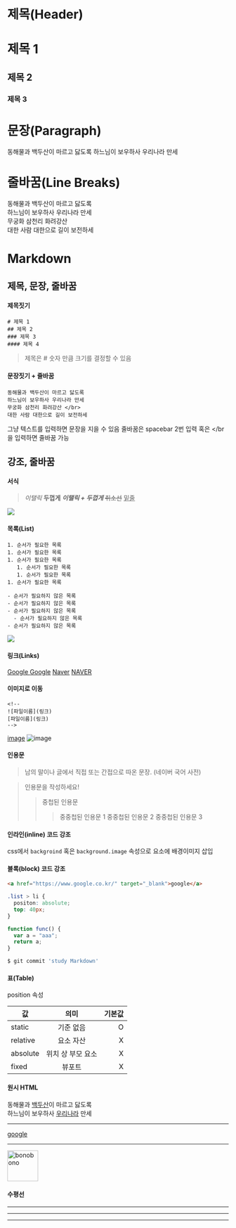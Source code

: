 # 제목(Header)

# 제목 1

## 제목 2

### 제목 3

# 문장(Paragraph)

동해물과 백두산이 마르고 닳도록
하느님이 보우하사 우리나라 만세

# 줄바꿈(Line Breaks)

동해물과 백두산이 마르고 닳도록  
하느님이 보우하사 우리나라 만세  
무궁화 삼천리 화려강산 </br>
대한 사람 대한으로 길이 보전하세

# Markdown

## 제목, 문장, 줄바꿈

#### 제목짓기

```
# 제목 1
## 제목 2
### 제목 3
#### 제목 4
```

> 제목은 # 숫자 만큼 크기를 결정할 수 있음

#### 문장짓기 + 줄바꿈

```
동해물과 백두산이 마르고 닳도록
하느님이 보우하사 우리나라 만세
무궁화 삼천리 화려강산 </br>
대한 사람 대한으로 길이 보전하세
```

그냥 텍스트를 입력하면 문장을 지을 수 있음
줄바꿈은 spacebar 2번 입력 혹은 </br을 입력하면 줄바꿈 가능

## 강조, 줄바꿈

#### 서식

> _이탤릭_
> **두껍게**
> **_이탤릭 + 두껍게_**
> ~~취소선~~
> <u>밑줄</u>

![](https://velog.velcdn.com/images/ctaaag/post/24ce112b-78a7-4fdc-855e-902c9e5e362e/image.png)

#### 목록(List)

```git
1. 순서가 필요한 목록
1. 순서가 필요한 목록
1. 순서가 필요한 목록
   1. 순서가 필요한 목록
   1. 순서가 필요한 목록
1. 순서가 필요한 목록

- 순서가 필요하지 않은 목록
- 순서가 필요하지 않은 목록
- 순서가 필요하지 않은 목록
  - 순서가 필요하지 않은 목록
- 순서가 필요하지 않은 목록
```

![](https://velog.velcdn.com/images/ctaaag/post/f56b0a09-9367-42c0-90d2-80b9dc19b9ba/image.png)

#### 링크(Links)

<a href="https://google.com"> Google </a>
[Google](https://google.com)
<a href="https://naver.com"
   title="Naver로 이동!">Naver</a>
[NAVER](https://naver.com "Naver로 이동!")

#### 이미지로 이동

```
<!--
![파일이름](링크)
[파일이름](링크)
-->
```

[image](https://brunch.co.kr/@samsamvet/17)
![image](https://brunch.co.kr/@samsamvet/17)

#### 인용문

> 남의 말이나 글에서 직접 또는 간접으로 따온 문장.
> (네이버 국어 사전)

> 인용문을 작성하세요!
>
> > 중첩된 인용문
> >
> > > 중중첩된 인용문 1
> > > 중중첩된 인용문 2
> > > 중중첩된 인용문 3

#### 인라인(inline) 코드 강조

css에서 `backgroind` 혹은 `background.image` 속성으로 요소에 배경이미지 삽입

#### 블록(block) 코드 강조

```html
<a href="https://www.google.co.kr/" target="_blank">google</a>
```

```css
.list > li {
  positon: absolute;
  top: 40px;
}
```

```javascript
function func() {
  var a = "aaa";
  return a;
}
```

```zsh
$ git commit 'study Markdown'
```

#### 표(Table)

position 속성

| 값       |       의미        | 기본값 |
| -------- | :---------------: | -----: |
| static   |     기준 없음     |      O |
| relative |     요소 자산     |      X |
| absolute | 위치 상 부모 요소 |      X |
| fixed    |      뷰포트       |      X |

#### 원시 HTML

동해물과 <u>백두산</u>이 마르고 닳도록<br/>
하느님이 보우하사 <span style="text-decoration: underline;">우리나라</span> 만세

---

<a href="https://www.google.co.kr/"
   target="_blank">google</a>

---

<img width="70" src="https://brunch.co.kr/@samsamvet/17"
     alt="bonobono" />

#### 수평선

---

---

---
